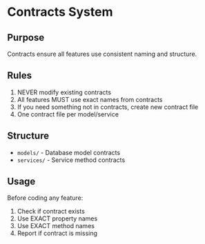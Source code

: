 # Contracts System

## Purpose
Contracts ensure all features use consistent naming and structure.

## Rules
1. NEVER modify existing contracts
2. All features MUST use exact names from contracts
3. If you need something not in contracts, create new contract file
4. One contract file per model/service

## Structure
- `models/` - Database model contracts
- `services/` - Service method contracts

## Usage
Before coding any feature:
1. Check if contract exists
2. Use EXACT property names
3. Use EXACT method names
4. Report if contract is missing 